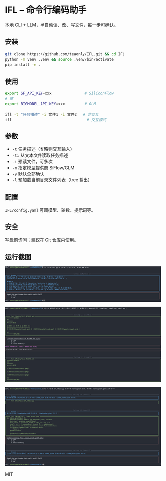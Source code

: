 # IFL – 命令行编码助手

本地 CLI + LLM，半自动读、改、写文件，每一步可确认。

## 安装

```bash
git clone https://github.com/teaonly/IFL.git && cd IFL
python -m venv .venv && source .venv/bin/activate
pip install -e .
```

## 使用

```bash
export SF_API_KEY=xxx               # SiliconFlow
# 或
export BIGMODEL_API_KEY=xxx         # GLM

ifl -t "任务描述" -i 文件1 -i 文件2   # 非交互
ifl                                  # 交互模式
```

## 参数

- `-t` 任务描述（省略则交互输入）
- `-ti` 从文本文件读取任务描述
- `-i` 预读文件，可多次
- `-m` 指定模型提供商 SiFlow/GLM
- `-y` 默认全部确认
- `-l` 预加载当前目录文件列表（tree 输出）

## 配置

`IFL/config.yaml` 可调模型、轮数、提示词等。

## 安全

写盘前询问；建议在 Git 仓库内使用。

## 运行截图

![案例1](assets/case1.png)

![案例2](assets/case2.png)

![案例3](assets/case3.png)

MIT
